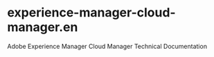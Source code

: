 # experience-manager-cloud-manager.en
Adobe Experience Manager Cloud Manager Technical Documentation
